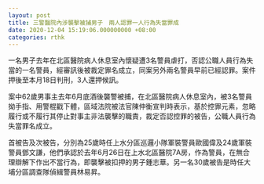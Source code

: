 ```yaml
---
layout: post
title: 三警醫院內涉襲擊被捕男子　兩人認罪一人行為失當罪成
date: 2020-12-04 15:19:06.000000000 +08:00
categories: rthk
---
```


一名男子去年在北區醫院病人休息室內懷疑遭3名警員虐打，否認公職人員行為失當的一名警員，經審訊後被裁定罪名成立，同案另外兩名警員早前已經認罪。案件押後至本月18日判刑，3人還押候訊。

案中62歲男事主去年6月底酒後襲警被捕，在北區醫院病人休息室內，被3名警員拗手指、用警棍戳下體，區域法院被法官陳仲衡宣判時表示，基於控罪元素，忽略履行或不履行其停止對事主非法襲擊的職責，裁定否認控罪的被告，公職人員行為失當罪名成立。

首被告及次被告，分別為25歲時任上水分區巡邏小隊軍裝警員歐國偉及24歲軍裝警員鄧文謙，他們承認於去年6月26日在上水北區醫院7A房，作為警員，在無合理辯解下作出不當行為，即襲擊被扣押的男子鍾志華。另一名30歲被告是時任大埔分區調查隊偵緝警員林易昇。
